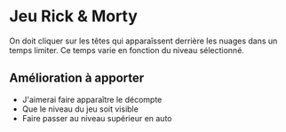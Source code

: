 # Jeu Rick & Morty 

On doit cliquer sur les têtes qui apparaîssent derrière les nuages dans un temps limiter.
Ce temps varie en fonction du niveau sélectionné.

## Amélioration à apporter

- J'aimerai faire apparaître le décompte 
- Que le niveau du jeu soit visible
- Faire passer au niveau supérieur en auto